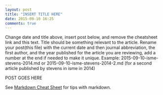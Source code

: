 ```yaml
---
layout: post
title: "INSERT TITLE HERE"
date: 2015-09-10 16:25
comments: true
---
```


Change date and title above, insert post below, and remove the cheatsheet link and this text.
Title should be something relevant to the article.  Rename your post(this file) with the current date and then journal abbreviation, the first author, and the year published for the article you are reviewing, add a number at the end if needed to make it unique.  Example: 2015-09-10-isme-stevens-2014.md or 2015-09-10-isme-stevens-2014-2.md (for a second article published by stevens in isme in 2014)

POST GOES HERE

See [Markdown Cheat Sheet](https://github.com/adam-p/markdown-here/wiki/Markdown-Cheatsheet) for tips with markdown.
